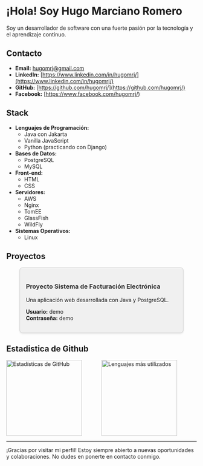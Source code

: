 # ¡Hola! Soy Hugo Marciano Romero


Soy un desarrollador de software con una fuerte pasión por la tecnología y el aprendizaje continuo.


## Contacto
- **Email:** hugomrj@gmail.com
- **LinkedIn:** [https://www.linkedin.com/in/hugomrj/](https://www.linkedin.com/in/hugomrj/)
- **GitHub:** [https://github.com/hugomrj/](https://github.com/hugomrj/)
- **Facebook:** [https://www.facebook.com/hugomrj/)

## Stack
- **Lenguajes de Programación:**
  - Java con Jakarta
  - Vanilla JavaScript
  - Python (practicando con Django)
- **Bases de Datos:**
  - PostgreSQL
  - MySQL
- **Front-end:**
  - HTML
  - CSS
- **Servidores:**
  - AWS
  - Nginx
  - TomEE
  - GlassFish
  - WildFly
- **Sistemas Operativos:**
  - Linux


## Proyectos


<div style="display: flex; justify-content: center;">
    <div style="width: 400px; background-color: #f0f0f0; border: 1px solid #cccccc; border-radius: 8px; padding: 16px; box-shadow: 0 2px 4px rgba(0, 0, 0, 0.1);">
        <h3><a href="http://34.216.58.69:8070/proyectoneto" style="text-decoration: none; color: #333333;">Proyecto Sistema de Facturación Electrónica</a></h3>
        <p>Una aplicación web desarrollada con Java y PostgreSQL.</p>
        <ul style="list-style-type: none; padding-left: 0;">
            <li><strong>Usuario:</strong> demo</li>
            <li><strong>Contraseña:</strong> demo</li>
        </ul>
    </div>
</div>










## Estadistica de Github

<div style="display: flex; flex-direction: row;">
    <img src="https://github-readme-stats.vercel.app/api?username=hugomrj&show_icons=true&theme=radical" alt="Estadísticas de GitHub" style="flex: 1; height: 200px;">
    <img src="https://github-readme-stats.vercel.app/api/top-langs/?username=hugomrj&layout=compact&theme=radical" alt="Lenguajes más utilizados" style="flex: 1; height: 200px;">
</div>





---

¡Gracias por visitar mi perfil! Estoy siempre abierto a nuevas oportunidades y colaboraciones. No dudes en ponerte en contacto conmigo.
